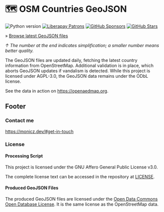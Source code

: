 # 🗺️ OSM Countries GeoJSON

![Python version](https://shields.monicz.dev/badge/python-v3.13-blue)
[![Liberapay Patrons](https://shields.monicz.dev/liberapay/patrons/Zaczero?logo=liberapay&label=Patrons)](https://liberapay.com/Zaczero/)
[![GitHub Sponsors](https://shields.monicz.dev/github/sponsors/Zaczero?logo=github&label=Sponsors&color=%23db61a2)](https://github.com/sponsors/Zaczero)
[![GitHub Stars](https://shields.monicz.dev/github/stars/Zaczero/osm-countries-geojson?style=social)](https://github.com/Zaczero/osm-countries-geojson)

» [Browse latest GeoJSON files](https://osm-countries-geojson.monicz.dev)

_↑ The number at the end indicates simplification; a smaller number means better quality._

The GeoJSON files are updated daily, fetching the latest country information from OpenStreetMap.
Additional validation is in place, which aborts GeoJSON updates if vandalism is detected.
While this project is licensed under AGPL-3.0, the GeoJSON data remains under the ODbL license.

See the data in action on <https://openaedmap.org>.

## Footer

### Contact me

<https://monicz.dev/#get-in-touch>

### License

#### Processing Script

This project is licensed under the GNU Affero General Public License v3.0.

The complete license text can be accessed in the repository at [LICENSE](https://github.com/Zaczero/osm-countries-geojson/blob/main/LICENSE).

#### Produced GeoJSON Files

The produced GeoJSON files are licensed under the [Open Data Commons Open Database License](https://opendatacommons.org/licenses/odbl/). It is the same license as the OpenStreetMap data.
